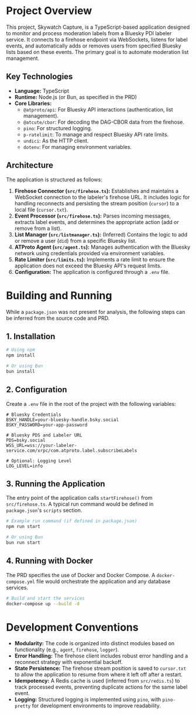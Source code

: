 # Project Overview

This project, Skywatch Capture, is a TypeScript-based application designed to monitor and process moderation labels from a Bluesky PDI labeler service. It connects to a firehose endpoint via WebSockets, listens for label events, and automatically adds or removes users from specified Bluesky lists based on these events. The primary goal is to automate moderation list management.

## Key Technologies

*   **Language:** TypeScript
*   **Runtime:** Node.js (or Bun, as specified in the PRD)
*   **Core Libraries:**
    *   `@atproto/api`: For Bluesky API interactions (authentication, list management).
    *   `@atcute/cbor`: For decoding the DAG-CBOR data from the firehose.
    *   `pino`: For structured logging.
    *   `p-ratelimit`: To manage and respect Bluesky API rate limits.
    *   `undici`: As the HTTP client.
    *   `dotenv`: For managing environment variables.

## Architecture

The application is structured as follows:

1.  **Firehose Connector (`src/firehose.ts`):** Establishes and maintains a WebSocket connection to the labeler's firehose URL. It includes logic for handling reconnects and persisting the stream position (`cursor`) to a local file (`cursor.txt`).
2.  **Event Processor (`src/firehose.ts`):** Parses incoming messages, extracts label events, and determines the appropriate action (add or remove from a list).
3.  **List Manager (`src/listmanager.ts`):** (Inferred) Contains the logic to add or remove a user (`did`) from a specific Bluesky list.
4.  **ATProto Agent (`src/agent.ts`):** Manages authentication with the Bluesky network using credentials provided via environment variables.
5.  **Rate Limiter (`src/limits.ts`):** Implements a rate limit to ensure the application does not exceed the Bluesky API's request limits.
6.  **Configuration:** The application is configured through a `.env` file.

# Building and Running

While a `package.json` was not present for analysis, the following steps can be inferred from the source code and PRD.

## 1. Installation

```bash
# Using npm
npm install

# Or using Bun
bun install
```

## 2. Configuration

Create a `.env` file in the root of the project with the following variables:

```env
# Bluesky Credentials
BSKY_HANDLE=your-bluesky-handle.bsky.social
BSKY_PASSWORD=your-app-password

# Bluesky PDS and Labeler URL
PDS=bsky.social
WSS_URL=wss://your-labeler-service.com/xrpc/com.atproto.label.subscribeLabels

# Optional: Logging Level
LOG_LEVEL=info
```

## 3. Running the Application

The entry point of the application calls `startFirehose()` from `src/firehose.ts`. A typical run command would be defined in `package.json`'s `scripts` section.

```bash
# Example run command (if defined in package.json)
npm run start

# Or using Bun
bun run start
```

## 4. Running with Docker

The PRD specifies the use of Docker and Docker Compose. A `docker-compose.yml` file would orchestrate the application and any database services.

```bash
# Build and start the services
docker-compose up --build -d
```

# Development Conventions

*   **Modularity:** The code is organized into distinct modules based on functionality (e.g., `agent`, `firehose`, `logger`).
*   **Error Handling:** The firehose client includes robust error handling and a reconnect strategy with exponential backoff.
*   **State Persistence:** The firehose stream position is saved to `cursor.txt` to allow the application to resume from where it left off after a restart.
*   **Idempotency:** A Redis cache is used (inferred from `src/redis.ts`) to track processed events, preventing duplicate actions for the same label event.
*   **Logging:** Structured logging is implemented using `pino`, with `pino-pretty` for development environments to improve readability.
